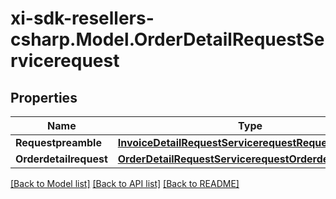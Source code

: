 # xi-sdk-resellers-csharp.Model.OrderDetailRequestServicerequest

## Properties

Name | Type | Description | Notes
------------ | ------------- | ------------- | -------------
**Requestpreamble** | [**InvoiceDetailRequestServicerequestRequestpreamble**](InvoiceDetailRequestServicerequestRequestpreamble.md) |  | 
**Orderdetailrequest** | [**OrderDetailRequestServicerequestOrderdetailrequest**](OrderDetailRequestServicerequestOrderdetailrequest.md) |  | [optional] 

[[Back to Model list]](../README.md#documentation-for-models) [[Back to API list]](../README.md#documentation-for-api-endpoints) [[Back to README]](../README.md)

